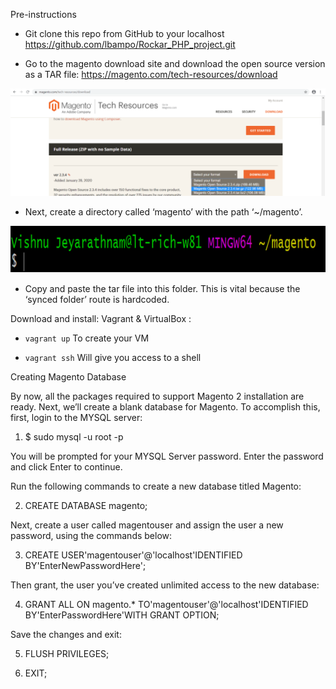 Pre-instructions

- Git clone this repo from GitHub to your localhost https://github.com/lbampo/Rockar_PHP_project.git

- Go to the magento download site and download the open source version as a TAR file: https://magento.com/tech-resources/download


<img src='magento.png'>

- Next, create a directory called ‘magento’ with the path ‘~/magento’.

<img src='path.png'>

- Copy and paste the tar file into this folder. This is vital because the ‘synced folder’ route is hardcoded.

Download and install: Vagrant & VirtualBox :

- ```vagrant up``` To create your VM

- ```vagrant ssh``` Will give you access to a shell

Creating Magento Database

By now, all the packages required to support Magento 2 installation are ready. Next, we’ll create a blank database for Magento. To accomplish this, first, login to the MYSQL server:

1.	$ sudo mysql -u root -p

You will be prompted for your MYSQL Server password. Enter the password and click Enter to continue.

Run the following commands to create a new database titled Magento:

2.	CREATE DATABASE  magento;

Next, create a user called magentouser and assign the user a new password, using the commands below:

3.	CREATE USER'magentouser'@'localhost'IDENTIFIED BY'EnterNewPasswordHere';

Then grant, the user you’ve created unlimited access to the new database:

4.	GRANT ALL ON magento.* TO'magentouser'@'localhost'IDENTIFIED BY'EnterPasswordHere'WITH GRANT OPTION;

Save the changes and exit:

5.	FLUSH PRIVILEGES;


6.	EXIT;
